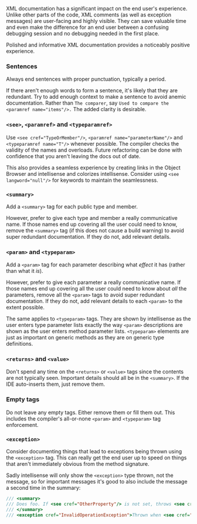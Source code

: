 XML documentation has a significant impact on the end user's experience. Unlike other parts of the code, XML comments (as well as exception messages) are user-facing and highly visible. They can save valuable time and even make the difference for an end user between a confusing debugging session and no debugging needed in the first place.

Polished and informative XML documentation provides a noticeably positive experience.


### Sentences

Always end sentences with proper punctuation, typically a period.

If there aren't enough words to form a sentence, it's likely that they are redundant. Try to add enough context to make a sentence to avoid anemic documentation. Rather than `The comparer`, say `Used to compare the <paramref name="items"/>.` The added clarity is desirable.


### `<see>`, `<paramref>` and `<typeparamref>`

Use `<see cref="TypeOrMember"/>`, `<paramref name="parameterName"/>` and `<typeparamref name="T"/>` whenever possible.
The compiler checks the validity of the names and overloads. Future refactoring can be done with confidence that you aren't leaving the docs out of date.

This also provides a seamless experience by creating links in the Object Browser and intellisense and colorizes intellisense. Consider using `<see langword="null"/>` for keywords to maintain the seamlessness.


### `<summary>`

Add a `<summary>` tag for each public type and member.

However, prefer to give each type and member a really communicative name. If those names end up covering all the user could need to know, remove the `<summary>` tag (if this does not cause a build warning) to avoid super redundant documentation. If they do not, add relevant details.


### `<param>` and `<typeparam>`

Add a `<param>` tag for each parameter describing what *effect* it has (rather than what it *is*).

However, prefer to give each parameter a really communicative name. If those names end up covering all the user could need to know about *all* the parameters, remove all the `<param>` tags to avoid super redundant documentation. If they do not, add relevant details to each `<param>` to the extent possible.

The same applies to `<typeparam>` tags. They are shown by intellisense as the user enters type parameter lists exactly the way `<param>` descriptions are shown as the user enters method parameter lists. `<typeparam>` elements are just as important on generic methods as they are on generic type definitions.


### `<returns>` and `<value>`

Don't spend any time on the `<returns>` or `<value>` tags since the contents are not typically seen. Important details should all be in the `<summary>`. If the IDE auto-inserts them, just remove them.


### Empty tags

Do not leave any empty tags. Either remove them or fill them out. This includes the compiler's all-or-none `<param>` and `<typeparam>` tag enforcement.


### `<exception>`

Consider documenting things that lead to exceptions being thrown using the `<exception>` tag.
This can really get the end user up to speed on things that aren't immediately obvious from the method signature.

Sadly intellisense will only show the `<exception>` type thrown, not the message, so for important messages it's good to also include the message a second time in the summary:
```csharp
/// <summary>
/// Does foo. If <see cref="OtherProperty"/> is not set, throws <see cref="InvalidOperationException"/>.
/// </summary>
/// <exception cref="InvalidOperationException">Thrown when <see cref="OtherProperty"/> is not set.</exception>
```